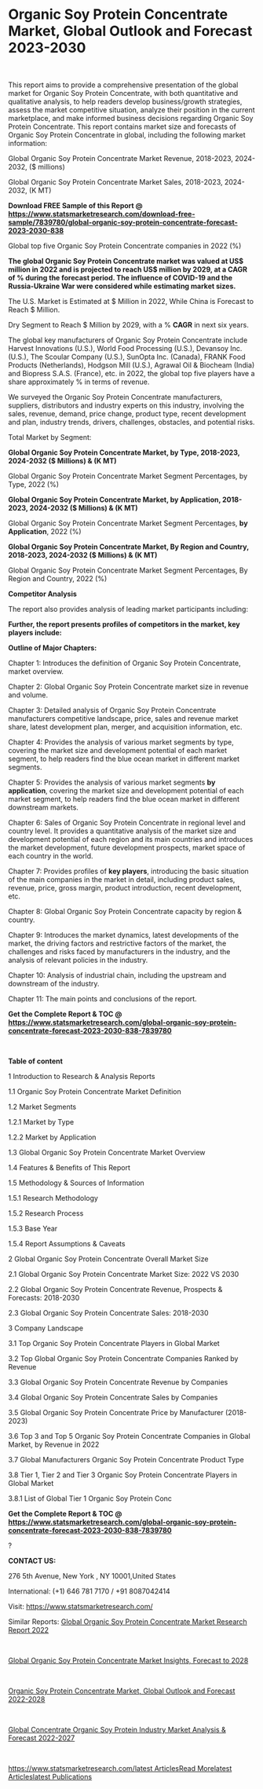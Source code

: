 <h1>Organic Soy Protein Concentrate Market, Global Outlook and Forecast 2023-2030</h1><br/><p>This report aims to provide a comprehensive presentation of the global market for Organic Soy Protein Concentrate, with both quantitative and qualitative analysis, to help readers develop business/growth strategies, assess the market competitive situation, analyze their position in the current marketplace, and make informed business decisions regarding Organic Soy Protein Concentrate. This report contains market size and forecasts of Organic Soy Protein Concentrate in global, including the following market information:</p>
 
 
 
 <p>Global Organic Soy Protein Concentrate Market Revenue, 2018-2023, 2024-2032, ($ millions)</p>
 
 
 
 <p>Global Organic Soy Protein Concentrate Market Sales, 2018-2023, 2024-2032, (K MT)</p>
 
 
 
 <p><strong>Download FREE Sample of this Report @ <a href="https://www.statsmarketresearch.com/download-free-sample/7839780/global-organic-soy-protein-concentrate-forecast-2023-2030-838">https://www.statsmarketresearch.com/download-free-sample/7839780/global-organic-soy-protein-concentrate-forecast-2023-2030-838</a></strong></p>
 
 
 
 <p>Global top five Organic Soy Protein Concentrate companies in 2022 (%)</p>
 
 
 
 <p><strong>The global Organic Soy Protein Concentrate market was valued at US$ million in 2022 and is projected to reach US$ million by 2029, at a <strong>CAGR</strong> of % during the forecast period. The influence of COVID-19 and the Russia-Ukraine War were considered while estimating market sizes.</strong></p>
 
 
 
 <p>The U.S. Market is Estimated at $ Million in 2022, While China is Forecast to Reach $ Million.</p>
 
 
 
 <p>Dry Segment to Reach $ Million by 2029, with a % <strong>CAGR</strong> in next six years.</p>
 
 
 
 <p>The global key manufacturers of Organic Soy Protein Concentrate include Harvest Innovations (U.S.), World Food Processing (U.S.), Devansoy Inc. (U.S.), The Scoular Company (U.S.), SunOpta Inc. (Canada), FRANK Food Products (Netherlands), Hodgson Mill (U.S.), Agrawal Oil & Biocheam (India) and Biopress S.A.S. (France), etc. in 2022, the global top five players have a share approximately % in terms of revenue.</p>
 
 
 
 <p>We surveyed the Organic Soy Protein Concentrate manufacturers, suppliers, distributors and industry experts on this industry, involving the sales, revenue, demand, price change, product type, recent development and plan, industry trends, drivers, challenges, obstacles, and potential risks.</p>
 
 
 
 <p>Total Market by Segment:</p>
 
 
 
 <p><strong>Global Organic Soy Protein Concentrate Market, by Type, 2018-2023, 2024-2032 ($ Millions) & (K MT)</strong></p>
 
 
 
 <p>Global Organic Soy Protein Concentrate Market Segment Percentages, by Type, 2022 (%)</p>
 
 
 
 <p><strong>Global Organic Soy Protein Concentrate Market, <strong>by Application</strong>, 2018-2023, 2024-2032 ($ Millions) & (K MT)</strong></p>
 
 
 
 <p>Global Organic Soy Protein Concentrate Market Segment Percentages, <strong>by Application</strong>, 2022 (%)</p>
 
 
 
 <p><strong>Global Organic Soy Protein Concentrate Market, By Region and Country, 2018-2023, 2024-2032 ($ Millions) & (K MT)</strong></p>
 
 
 
 <p>Global Organic Soy Protein Concentrate Market Segment Percentages, By Region and Country, 2022 (%)</p>
 
 
 
 <p><strong>Competitor Analysis</strong></p>
 
 
 
 <p>The report also provides analysis of leading market participants including:</p>
 
 
 
 <p><strong>Further, the report presents profiles of competitors in the market, <strong>key players</strong> include:</strong></p>
 
 
 
 <p><strong>Outline of Major Chapters:</strong></p>
 
 
 
 <p>Chapter 1: Introduces the definition of Organic Soy Protein Concentrate, market overview.</p>
 
 
 
 <p>Chapter 2: Global Organic Soy Protein Concentrate market size in revenue and volume.</p>
 
 
 
 <p>Chapter 3: Detailed analysis of Organic Soy Protein Concentrate manufacturers competitive landscape, price, sales and revenue market share, latest development plan, merger, and acquisition information, etc.</p>
 
 
 
 <p>Chapter 4: Provides the analysis of various market segments by type, covering the market size and development potential of each market segment, to help readers find the blue ocean market in different market segments.</p>
 
 
 
 <p>Chapter 5: Provides the analysis of various market segments <strong>by application</strong>, covering the market size and development potential of each market segment, to help readers find the blue ocean market in different downstream markets.</p>
 
 
 
 <p>Chapter 6: Sales of Organic Soy Protein Concentrate in regional level and country level. It provides a quantitative analysis of the market size and development potential of each region and its main countries and introduces the market development, future development prospects, market space of each country in the world.</p>
 
 
 
 <p>Chapter 7: Provides profiles of <strong>key players</strong>, introducing the basic situation of the main companies in the market in detail, including product sales, revenue, price, gross margin, product introduction, recent development, etc.</p>
 
 
 
 <p>Chapter 8: Global Organic Soy Protein Concentrate capacity by region & country.</p>
 
 
 
 <p>Chapter 9: Introduces the market dynamics, latest developments of the market, the driving factors and restrictive factors of the market, the challenges and risks faced by manufacturers in the industry, and the analysis of relevant policies in the industry.</p>
 
 
 
 <p>Chapter 10: Analysis of industrial chain, including the upstream and downstream of the industry.</p>
 
 
 
 <p>Chapter 11: The main points and conclusions of the report.</p>
 
 
 
 <div><b>Get the Complete Report & TOC @ <a href="https://www.statsmarketresearch.com/global-organic-soy-protein-concentrate-forecast-2023-2030-838-7839780">https://www.statsmarketresearch.com/global-organic-soy-protein-concentrate-forecast-2023-2030-838-7839780</a></b></div>
 
 
 
 <p><br />
 
 <b>Table of content</b></p>
 
 
 
 <p>1 Introduction to Research & Analysis Reports<br />
 
 1.1 Organic Soy Protein Concentrate Market Definition<br />
 
 1.2 Market Segments<br />
 
 1.2.1 Market by Type<br />
 
 1.2.2 Market by Application<br />
 
 1.3 Global Organic Soy Protein Concentrate Market Overview<br />
 
 1.4 Features & Benefits of This Report<br />
 
 1.5 Methodology & Sources of Information<br />
 
 1.5.1 Research Methodology<br />
 
 1.5.2 Research Process<br />
 
 1.5.3 Base Year<br />
 
 1.5.4 Report Assumptions & Caveats<br />
 
 2 Global Organic Soy Protein Concentrate Overall Market Size<br />
 
 2.1 Global Organic Soy Protein Concentrate Market Size: 2022 VS 2030<br />
 
 2.2 Global Organic Soy Protein Concentrate Revenue, Prospects & Forecasts: 2018-2030<br />
 
 2.3 Global Organic Soy Protein Concentrate Sales: 2018-2030<br />
 
 3 Company Landscape<br />
 
 3.1 Top Organic Soy Protein Concentrate Players in Global Market<br />
 
 3.2 Top Global Organic Soy Protein Concentrate Companies Ranked by Revenue<br />
 
 3.3 Global Organic Soy Protein Concentrate Revenue by Companies<br />
 
 3.4 Global Organic Soy Protein Concentrate Sales by Companies<br />
 
 3.5 Global Organic Soy Protein Concentrate Price by Manufacturer (2018-2023)<br />
 
 3.6 Top 3 and Top 5 Organic Soy Protein Concentrate Companies in Global Market, by Revenue in 2022<br />
 
 3.7 Global Manufacturers Organic Soy Protein Concentrate Product Type<br />
 
 3.8 Tier 1, Tier 2 and Tier 3 Organic Soy Protein Concentrate Players in Global Market<br />
 
 3.8.1 List of Global Tier 1 Organic Soy Protein Conc</p>
 
 
 
 <div><b>Get the Complete Report & TOC @ <a href="https://www.statsmarketresearch.com/global-organic-soy-protein-concentrate-forecast-2023-2030-838-7839780">https://www.statsmarketresearch.com/global-organic-soy-protein-concentrate-forecast-2023-2030-838-7839780</a></b></div>
 
 
 
 <p>? </p>
 
 
 
 <p><b>CONTACT US:</b><br />
 
 276 5th Avenue, New York , NY 10001,United States<br />
 
 International: (+1) 646 781 7170 / +91 8087042414<br />
 
 Visit: <a href="https://www.statsmarketresearch.com/">https://www.statsmarketresearch.com/</a><br />
 
 Similar Reports: <a href="https://www.statsmarketresearch.com/global-organic-soy-protein-concentrate-forecast-2023-2030-838-7839780">Global Organic Soy Protein Concentrate Market Research Report 2022</a><br />
 
 <br />
 
 <a href="https://www.statsmarketresearch.com/global-organic-soy-protein-concentrate-forecast-2023-2030-838-7839780">Global Organic Soy Protein Concentrate Market Insights, Forecast to 2028</a><br />
 
 <br />
 
 <a href="https://www.statsmarketresearch.com/global-organic-soy-protein-concentrate-forecast-2023-2030-838-7839780">Organic Soy Protein Concentrate Market, Global Outlook and Forecast 2022-2028</a><br />
 
 <br />
 
 <a href="https://www.statsmarketresearch.com/global-organic-soy-protein-concentrate-forecast-2023-2030-838-7839780">Global Concentrate Organic Soy Protein Industry Market Analysis & Forecast 2022-2027</a><br />
 
 <br />
 
 <a href="https://gyeongbokgung.com">https://www.statsmarketresearch.com/</a><a href="https://hallyeomaritime.com">latest Articles</a><a href="https://jingwansa.com">Read More</a><a href="https://nguoiviet.jp/">latest Articles</a><a href="https://www.intelmarketresearch.com/">latest Publications</a></p>